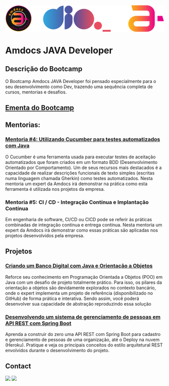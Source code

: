 <img alt="logo Bootcamp Cognizant Java Developer" src="https://github.com/joaomhernandes/DIO_Activities/blob/main/Assets/AmdocsJavaDeveloper.svg" style="width: 100%, height: auto, margin-left: auto, margin-left: auto" />

# Amdocs JAVA Developer

## Descrição do Bootcamp

O Bootcamp Amdocs JAVA Developer foi pensado especialmente para o seu desenvolvimento como Dev, trazendo uma sequência completa de cursos, mentorias e desafios.

## [Ementa do Bootcamp](https://github.com/joaomhernandes/DIO_Activities/blob/main/Assets/ementaAmdocsJavaDeveloper.md)

## Mentorias:

### [Mentoria #4: Utilizando Cucumber para testes automatizados com Java](https://github.com/joaomhernandes/DIO_Activities/tree/main/AmdocsJavaDeveloper/UtilizandoCucumberTestesAutomatizados)

O Cucumber é uma ferramenta usada para executar testes de aceitação automatizados que foram criados em um formato BDD (Desenvolvimento Orientado por Comportamento). Um de seus recursos mais destacados é a capacidade de realizar descrições funcionais de texto simples (escritas numa linguagem chamada Gherkin) como testes automatizados. Nesta mentoria um expert da Amdocs irá demonstrar na prática como esta ferramenta é utilizada nos projetos da empresa.

### Mentoria #5: CI / CD - Integração Contínua e Implantação Contínua

Em engenharia de software, CI/CD ou CICD pode se referir às práticas combinadas de integração contínua e entrega contínua. Nesta mentoria um expert da Amdocs irá demonstrar como essas práticas são aplicadas nos projetos desenvolvidos pela empresa.

## Projetos

### [Criando um Banco Digital com Java e Orientação a Objetos](https://github.com/joaomhernandes/DIO_Activities/tree/main/CognizantJavaDeveloper/BancoDigital)

Reforce seu conhecimento em Programação Orientada a Objetos (POO) em Java com um desafio de projeto totalmente prático. Para isso, os pilares da orientação a objetos são devidamente explorados no contexto bancário, onde o expert implementa um projeto de referência (disponibilizado no GitHub) de forma prática e interativa. Sendo assim, você poderá desenvolver sua capacidade de abstração reproduzindo essa solução

### [Desenvolvendo um sistema de gerenciamento de pessoas em API REST com Spring Boot](https://github.com/joaomhernandes/personapi-manager)

Aprenda a construir do zero uma API REST com Spring Boot para cadastro e gerenciamento de pessoas de uma organização, até o Deploy na nuvem (Heroku). Pratique e veja os principais conceitos do estilo arquitetural REST envolvidos durante o desenvolvimento do projeto.


## Contact

<a href="https://www.linkedin.com/in/joão-maurício-hernandes-carrenho/" target="_blank"><img src="https://img.shields.io/badge/-LinkedIn-%230077B5?style=for-the-badge&logo=linkedin&logoColor=white" target="_blank"></a> <a href="https://github.com/joaomhernandes" target="_blank"><img src="https://img.shields.io/github/followers/joaomhernandes?label=Joaomhernandes&style=for-the-badge" target="_blank"></a> 